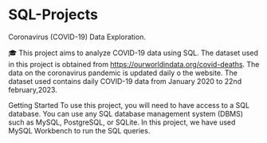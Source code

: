 # SQL-Projects
Coronavirus (COVID-19) Data Exploration.

🎓 This project aims to analyze COVID-19 data using SQL. The dataset used in this project is obtained from https://ourworldindata.org/covid-deaths. The data on the coronavirus pandemic is updated daily o the website. The dataset used contains daily COVID-19 data from January 2020 to 22nd february,2023.

Getting Started
To use this project, you will need to have access to a SQL database. You can use any SQL database management system (DBMS) such as MySQL, PostgreSQL, or SQLite. In this project, we have used MySQL Workbench to run the SQL queries.
